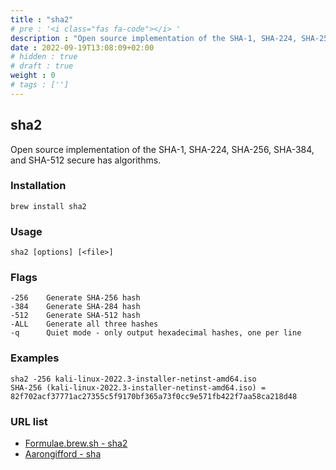 ```yaml
---
title : "sha2"
# pre : '<i class="fas fa-code"></i> '
description : "Open source implementation of the SHA-1, SHA-224, SHA-256, SHA-384, and SHA-512 secure has algorithms."
date : 2022-09-19T13:08:09+02:00
# hidden : true
# draft : true
weight : 0
# tags : ['']
---
```


## sha2

Open source implementation of the SHA-1, SHA-224, SHA-256, SHA-384, and SHA-512 secure has algorithms.

### Installation

```plain
brew install sha2
```

### Usage

```plain
sha2 [options] [<file>]
```

### Flags

```plain
-256    Generate SHA-256 hash
-384    Generate SHA-284 hash
-512    Generate SHA-512 hash
-ALL    Generate all three hashes
-q      Quiet mode - only output hexadecimal hashes, one per line
```

### Examples

```plain
sha2 -256 kali-linux-2022.3-installer-netinst-amd64.iso                                                                 
SHA-256 (kali-linux-2022.3-installer-netinst-amd64.iso) = 82f702acf37771ac27355c5f9170bf365a73f0cc9e571fb422f7aa58ca218d48
```

### URL list

* [Formulae.brew.sh - sha2](https://formulae.brew.sh/formula/sha2#default)
* [Aarongifford - sha](https://aarongifford.com/computers/sha.html)
